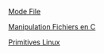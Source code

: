 [Mode File](https://www.ibm.com/docs/en/zos/2.4.0?topic=functions-chmod-change-mode-file-directory)

[Manipulation Fichiers en C](https://melem.developpez.com/tutoriels/langage-c/fichiers/?page=cours)

[Primitives Linux](http://manpagesfr.free.fr/man/man2/Index.2.html)
